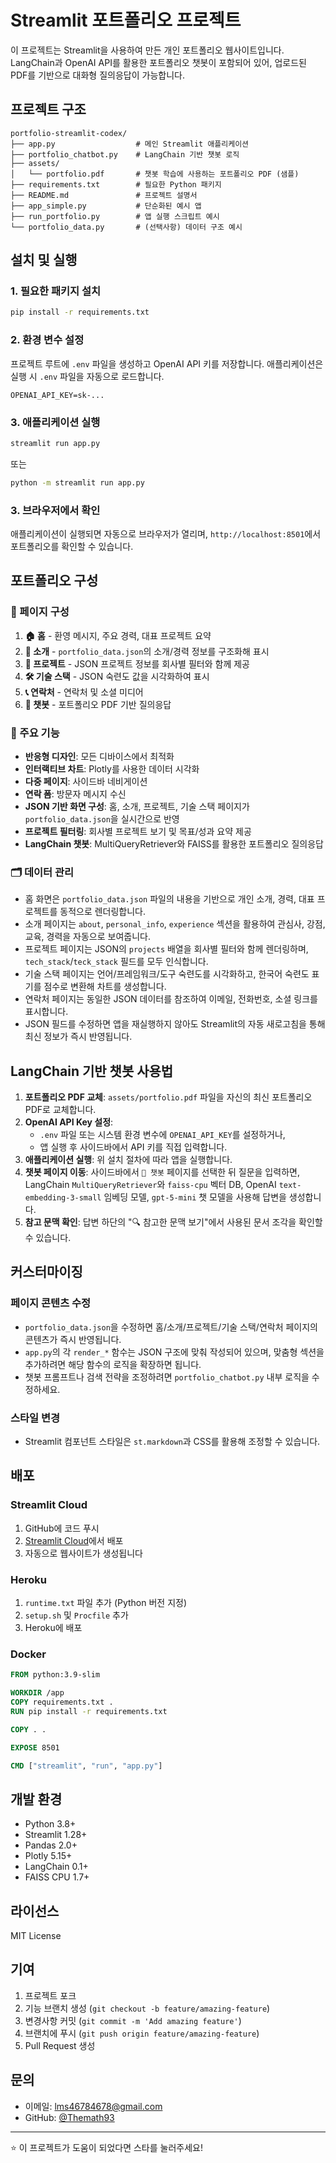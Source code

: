 # Streamlit 포트폴리오 프로젝트

이 프로젝트는 Streamlit을 사용하여 만든 개인 포트폴리오 웹사이트입니다. LangChain과 OpenAI API를 활용한 포트폴리오 챗봇이 포함되어 있어, 업로드된 PDF를 기반으로 대화형 질의응답이 가능합니다.

## 프로젝트 구조

```
portfolio-streamlit-codex/
├── app.py                  # 메인 Streamlit 애플리케이션
├── portfolio_chatbot.py    # LangChain 기반 챗봇 로직
├── assets/
│   └── portfolio.pdf       # 챗봇 학습에 사용하는 포트폴리오 PDF (샘플)
├── requirements.txt        # 필요한 Python 패키지
├── README.md               # 프로젝트 설명서
├── app_simple.py           # 단순화된 예시 앱
├── run_portfolio.py        # 앱 실행 스크립트 예시
└── portfolio_data.py       # (선택사항) 데이터 구조 예시
```

## 설치 및 실행

### 1. 필요한 패키지 설치

```bash
pip install -r requirements.txt
```

### 2. 환경 변수 설정

프로젝트 루트에 `.env` 파일을 생성하고 OpenAI API 키를 저장합니다. 애플리케이션은 실행 시 `.env` 파일을 자동으로 로드합니다.

```
OPENAI_API_KEY=sk-...
```

### 3. 애플리케이션 실행

```bash
streamlit run app.py
```

또는

```bash
python -m streamlit run app.py
```

### 3. 브라우저에서 확인

애플리케이션이 실행되면 자동으로 브라우저가 열리며, `http://localhost:8501`에서 포트폴리오를 확인할 수 있습니다.

## 포트폴리오 구성

### 📄 페이지 구성

1. **🏠 홈** - 환영 메시지, 주요 경력, 대표 프로젝트 요약
2. **👤 소개** - `portfolio_data.json`의 소개/경력 정보를 구조화해 표시
3. **💼 프로젝트** - JSON 프로젝트 정보를 회사별 필터와 함께 제공
4. **🛠️ 기술 스택** - JSON 숙련도 값을 시각화하여 표시
5. **📞 연락처** - 연락처 및 소셜 미디어
6. **🤖 챗봇** - 포트폴리오 PDF 기반 질의응답

### 🎨 주요 기능

- **반응형 디자인**: 모든 디바이스에서 최적화
- **인터랙티브 차트**: Plotly를 사용한 데이터 시각화
- **다중 페이지**: 사이드바 네비게이션
- **연락 폼**: 방문자 메시지 수신
- **JSON 기반 화면 구성**: 홈, 소개, 프로젝트, 기술 스택 페이지가 `portfolio_data.json`을 실시간으로 반영
- **프로젝트 필터링**: 회사별 프로젝트 보기 및 목표/성과 요약 제공
- **LangChain 챗봇**: MultiQueryRetriever와 FAISS를 활용한 포트폴리오 질의응답

### 🗂 데이터 관리

- 홈 화면은 `portfolio_data.json` 파일의 내용을 기반으로 개인 소개, 경력, 대표 프로젝트를 동적으로 렌더링합니다.
- 소개 페이지는 `about`, `personal_info`, `experience` 섹션을 활용하여 관심사, 강점, 교육, 경력을 자동으로 보여줍니다.
- 프로젝트 페이지는 JSON의 `projects` 배열을 회사별 필터와 함께 렌더링하며, `tech_stack`/`teck_stack` 필드를 모두 인식합니다.
- 기술 스택 페이지는 언어/프레임워크/도구 숙련도를 시각화하고, 한국어 숙련도 표기를 점수로 변환해 차트를 생성합니다.
- 연락처 페이지는 동일한 JSON 데이터를 참조하여 이메일, 전화번호, 소셜 링크를 표시합니다.
- JSON 필드를 수정하면 앱을 재실행하지 않아도 Streamlit의 자동 새로고침을 통해 최신 정보가 즉시 반영됩니다.

## LangChain 기반 챗봇 사용법

1. **포트폴리오 PDF 교체**: `assets/portfolio.pdf` 파일을 자신의 최신 포트폴리오 PDF로 교체합니다.
2. **OpenAI API Key 설정**:
   - `.env` 파일 또는 시스템 환경 변수에 `OPENAI_API_KEY`를 설정하거나,
   - 앱 실행 후 사이드바에서 API 키를 직접 입력합니다.
3. **애플리케이션 실행**: 위 설치 절차에 따라 앱을 실행합니다.
4. **챗봇 페이지 이동**: 사이드바에서 `🤖 챗봇` 페이지를 선택한 뒤 질문을 입력하면, LangChain `MultiQueryRetriever`와 `faiss-cpu` 벡터 DB, OpenAI `text-embedding-3-small` 임베딩 모델, `gpt-5-mini` 챗 모델을 사용해 답변을 생성합니다.
5. **참고 문맥 확인**: 답변 하단의 "🔍 참고한 문맥 보기"에서 사용된 문서 조각을 확인할 수 있습니다.

## 커스터마이징

### 페이지 콘텐츠 수정

- `portfolio_data.json`을 수정하면 홈/소개/프로젝트/기술 스택/연락처 페이지의 콘텐츠가 즉시 반영됩니다.
- `app.py`의 각 `render_*` 함수는 JSON 구조에 맞춰 작성되어 있으며, 맞춤형 섹션을 추가하려면 해당 함수의 로직을 확장하면 됩니다.
- 챗봇 프롬프트나 검색 전략을 조정하려면 `portfolio_chatbot.py` 내부 로직을 수정하세요.

### 스타일 변경

- Streamlit 컴포넌트 스타일은 `st.markdown`과 CSS를 활용해 조정할 수 있습니다.

## 배포

### Streamlit Cloud

1. GitHub에 코드 푸시
2. [Streamlit Cloud](https://streamlit.io/cloud)에서 배포
3. 자동으로 웹사이트가 생성됩니다

### Heroku

1. `runtime.txt` 파일 추가 (Python 버전 지정)
2. `setup.sh` 및 `Procfile` 추가
3. Heroku에 배포

### Docker

```dockerfile
FROM python:3.9-slim

WORKDIR /app
COPY requirements.txt .
RUN pip install -r requirements.txt

COPY . .

EXPOSE 8501

CMD ["streamlit", "run", "app.py"]
```

## 개발 환경

- Python 3.8+
- Streamlit 1.28+
- Pandas 2.0+
- Plotly 5.15+
- LangChain 0.1+
- FAISS CPU 1.7+

## 라이선스

MIT License

## 기여

1. 프로젝트 포크
2. 기능 브랜치 생성 (`git checkout -b feature/amazing-feature`)
3. 변경사항 커밋 (`git commit -m 'Add amazing feature'`)
4. 브랜치에 푸시 (`git push origin feature/amazing-feature`)
5. Pull Request 생성

## 문의

- 이메일: lms46784678@gmail.com
- GitHub: [@Themath93](https://github.com/Themath93)

---

⭐ 이 프로젝트가 도움이 되었다면 스타를 눌러주세요!
